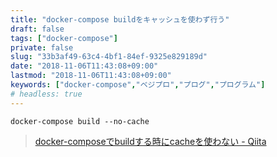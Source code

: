 ```yaml
---
title: "docker-compose buildをキャッシュを使わず行う"
draft: false
tags: ["docker-compose"]
private: false
slug: "33b3af49-63c4-4bf1-84ef-9325e829189d"
date: "2018-11-06T11:43:08+09:00"
lastmod: "2018-11-06T11:43:08+09:00"
keywords: ["docker-compose","ベジプロ","プログ","プログラム"]
# headless: true
---
```


`docker-compose build --no-cache`

> [docker-composeでbuildする時にcacheを使わない - Qiita](https://qiita.com/setouchi/items/e01557ae4647b8e3b1bc)
